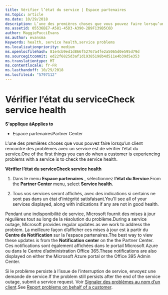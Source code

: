 ```yaml
---
title: Vérifier l’état du service | Espace partenaires
ms.topic: article
ms.date: 10/29/2018
description: L’une des premières choses que vous pouvez faire lorsqu’un client rencontre des problèmes avec un service est de vérifier l’état du service.
ms.assetid: 05536BE7-A581-45D3-A390-2B9F139B5C6D
author: MaggiePucciEvans
ms.author: evansma
Keywords: health, service health,service problems
ms.localizationpriority: medium
ms.openlocfilehash: 81e4cb9ed1d866f52767a4fe2a5065d0e595d79d
ms.sourcegitcommit: ed22f6825d3af1d19385198b4d511e4b39d5e353
ms.translationtype: MT
ms.contentlocale: fr-FR
ms.lasthandoff: 10/29/2018
ms.locfileid: "5797112"
---
```

# <a name="check-service-health"></a><span data-ttu-id="090a5-103">Vérifier l’état du service</span><span class="sxs-lookup"><span data-stu-id="090a5-103">Check service health</span></span>

**<span data-ttu-id="090a5-104">S'applique à</span><span class="sxs-lookup"><span data-stu-id="090a5-104">Applies to</span></span>**

-  <span data-ttu-id="090a5-105">Espace partenaires</span><span class="sxs-lookup"><span data-stu-id="090a5-105">Partner Center</span></span>

<span data-ttu-id="090a5-106">L’une des premières choses que vous pouvez faire lorsqu’un client rencontre des problèmes avec un service est de vérifier l’état du service.</span><span class="sxs-lookup"><span data-stu-id="090a5-106">One of the first things you can do when a customer is experiencing problems with a service is to check the service health.</span></span>

**<span data-ttu-id="090a5-107">Vérifier l’état du service</span><span class="sxs-lookup"><span data-stu-id="090a5-107">Check service health</span></span>**

1.  <span data-ttu-id="090a5-108">Dans le menu **Espace partenaires** , sélectionnez **l’état du Service**.</span><span class="sxs-lookup"><span data-stu-id="090a5-108">From the **Partner Center** menu, select **Service health**.</span></span> 

2.  <span data-ttu-id="090a5-109">Tous vos services seront affichés, avec des indications si certains ne sont pas dans un état d'intégrité satisfaisant.</span><span class="sxs-lookup"><span data-stu-id="090a5-109">You'll see all of your services displayed, along with indications if any are not in good health.</span></span> 

<span data-ttu-id="090a5-110">Pendant une indisponibilité de service, Microsoft fournit des mises à jour régulières tout au long de la résolution du problème.</span><span class="sxs-lookup"><span data-stu-id="090a5-110">During a service outage, Microsoft provides regular updates as we work to address the problem.</span></span> <span data-ttu-id="090a5-111">La meilleure façon d’afficher ces mises à jour est à partir du **Centre de Notification** sur la l’espace partenaires.</span><span class="sxs-lookup"><span data-stu-id="090a5-111">The best way to view these updates is from the **Notification center** on the the Partner Center.</span></span> <span data-ttu-id="090a5-112">Ces notifications sont également affichées dans le portail Microsoft&nbsp;Azure ou dans le Centre d’administration Office&nbsp;365.</span><span class="sxs-lookup"><span data-stu-id="090a5-112">These notifications are also displayed on either the Microsoft Azure portal or the Office 395 Admin Center.</span></span>

<span data-ttu-id="090a5-113">Si le problème persiste à l’issue de l’interruption de service, envoyez une demande de service.</span><span class="sxs-lookup"><span data-stu-id="090a5-113">If the problem still persists after the end of the service outage, submit a service request.</span></span> <span data-ttu-id="090a5-114">Voir [Signaler des problèmes au nom d’un client](report-problems-on-behalf-of-a-customer.md).</span><span class="sxs-lookup"><span data-stu-id="090a5-114">See [Report problems on behalf of a customer](report-problems-on-behalf-of-a-customer.md).</span></span>

 

 



